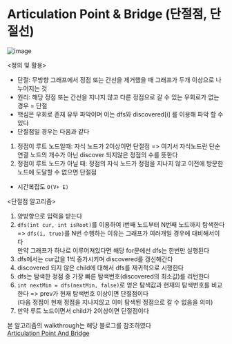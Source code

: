# Articulation Point & Bridge (단절점, 단절선)
![image](https://user-images.githubusercontent.com/75887645/156915398-61875a9b-a1da-43e8-aeae-477daa182dbb.png)

<정의 및 활용>
- 단절: 무방향 그래프에서 정점 또는 간선을 제거했을 때 그래프가 두개 이상으로 나누어지는 것
- 원리: 해당 정점 또는 간선을 지나지 않고 다른 정점으로 갈 수 있는 우회로가 없는경우 = 단절
- 핵심은 우회로 존재 유무 파악이며 이는 dfs와 discovered[i] 를 이용해 파악 할 수 있다
- 단절점일 경우는 다음과 같다
1. 정점이 루트 노드일때: 자식 노드가 2이상이면 단절점
=> 여기서 자식노드란 단순 연결 노드의 개수가 아닌 discover 되지않은 정점의 수를 뜻한다
2. 정점이 루트 노드가 아닐 때: 정점의 자식 노드가 정점을 지나지 않고 이전에 방문한 노드에 도달할 수 없으면 단절점
- 시간복잡도 `O(V+ E)`

<단절점 알고리즘>
1. 양방향으로 입력을 받는다
2. `dfs(int cur, int isRoot)`를 이용하여 i번째 노드부터 N번째 노드까지 탐색한다
=> `dfs(i, true)`를 N번 수행하는 이유는 그래프가 여러개일 경우에 대비해서이다<br>
만약 그래프가 하나로 이루어져있다면 해당 for문에선 dfs는 한번만 실행된다
3. dfs에서는 cur값을 1씩 증가시키며 discovered를 갱신해간다
4. discovered 되지 않은 child에 대해서 dfs를 재귀적으로 시행한다
5. dfs는 탐색한 정점 중 가장 빠른 탐색번호(discovered의 최소값)를 리턴한다
6. `int nextMin = dfs(nextMin, false)`로 얻은 탐색값과 현재의 탐색번호를 비교한다
=> prev가 현재 탐색번호 이상이면 단절점이다<br>
(다음 정점이 현재 정점을 지나지않고 이미 탐색된 정점으로 갈 수 없음을 의미)
7. 만약 루트 노드이면서 child가 2이상이면 단절점이다


본 알고리즘의 walkthrough는 해당 블로그를 참조하였다<br>
[Articulation Point And Bridge](https://bowbowbow.tistory.com/3)
